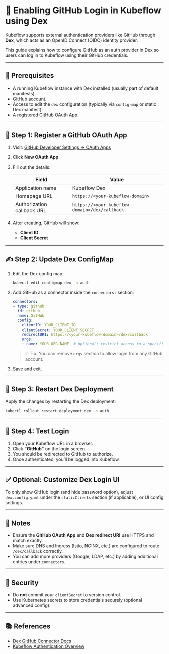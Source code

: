 # 🔐 Enabling GitHub Login in Kubeflow using Dex

Kubeflow supports external authentication providers like GitHub through **Dex**, which acts as an OpenID Connect (OIDC) identity provider.

This guide explains how to configure GitHub as an auth provider in Dex so users can log in to Kubeflow using their GitHub credentials.

---

## 📝 Prerequisites

- A running Kubeflow instance with Dex installed (usually part of default manifests).
- GitHub account.
- Access to edit the `dex` configuration (typically via `config-map` or static Dex manifest).
- A registered GitHub OAuth App.

---

## 🔧 Step 1: Register a GitHub OAuth App

1. Visit: [GitHub Developer Settings → OAuth Apps](https://github.com/settings/developers)
2. Click **New OAuth App**.
3. Fill out the details:

   | Field            | Value                                           |
   |------------------|-------------------------------------------------|
   | Application name | Kubeflow Dex                                    |
   | Homepage URL     | `https://<your-kubeflow-domain>`                |
   | Authorization callback URL | `https://<your-kubeflow-domain>/dex/callback` |

4. After creating, GitHub will show:
   - **Client ID**
   - **Client Secret**

---

## ✍️ Step 2: Update Dex ConfigMap

1. Edit the Dex config map:

   ```bash
   kubectl edit configmap dex -n auth
   ```

2. Add GitHub as a connector inside the `connectors:` section:

   ```yaml
   connectors:
   - type: github
     id: github
     name: GitHub
     config:
       clientID: YOUR_CLIENT_ID
       clientSecret: YOUR_CLIENT_SECRET
       redirectURI: https://<your-kubeflow-domain>/dex/callback
       orgs:
       - name: YOUR_ORG_NAME  # optional: restrict access to a specific org
   ```

   > 💡 Tip: You can remove `orgs` section to allow login from any GitHub account.

3. Save and exit.

---

## 🔁 Step 3: Restart Dex Deployment

Apply the changes by restarting the Dex deployment:

```bash
kubectl rollout restart deployment dex -n auth
```

---

## 🧪 Step 4: Test Login

1. Open your Kubeflow URL in a browser.
2. Click **"GitHub"** on the login screen.
3. You should be redirected to GitHub to authorize.
4. Once authenticated, you’ll be logged into Kubeflow.

---

## ✅ Optional: Customize Dex Login UI

To only show GitHub login (and hide password option), adjust `dex.config.yaml` under the `staticClients` section (if applicable), or UI config settings.

---

## 📌 Notes

* Ensure the **GitHub OAuth App** and **Dex redirect URI** use HTTPS and match exactly.
* Make sure DNS and Ingress (Istio, NGINX, etc.) are configured to route `/dex/callback` correctly.
* You can add more providers (Google, LDAP, etc.) by adding additional entries under `connectors`.

---

## 🔐 Security

* Do **not** commit your `clientSecret` to version control.
* Use Kubernetes secrets to store credentials securely (optional advanced config).

---

## 📚 References

* [Dex GitHub Connector Docs](https://dexidp.io/docs/connectors/github/)
* [Kubeflow Authentication Overview](https://www.kubeflow.org/docs/components/auth/)
